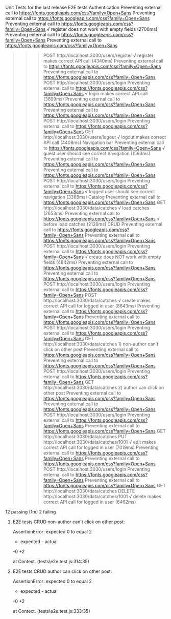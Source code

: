 Unit Tests for the last release
  E2E tests
    Authentication
Preventing external call to https://fonts.googleapis.com/css?family=Open+Sans
Preventing external call to https://fonts.googleapis.com/css?family=Open+Sans
Preventing external call to https://fonts.googleapis.com/css?family=Open+Sans
      √ register does not work with empty fields (2700ms)
Preventing external call to https://fonts.googleapis.com/css?family=Open+Sans
Preventing external call to https://fonts.googleapis.com/css?family=Open+Sans
>>> POST http://localhost:3030/users/register
      √ register makes correct API call (4340ms)
Preventing external call to https://fonts.googleapis.com/css?family=Open+Sans
Preventing external call to https://fonts.googleapis.com/css?family=Open+Sans
>>> POST http://localhost:3030/users/login
Preventing external call to https://fonts.googleapis.com/css?family=Open+Sans
      √ login makes correct API call (3699ms)
Preventing external call to https://fonts.googleapis.com/css?family=Open+Sans
Preventing external call to https://fonts.googleapis.com/css?family=Open+Sans
>>> POST http://localhost:3030/users/login
Preventing external call to https://fonts.googleapis.com/css?family=Open+Sans
>>> GET http://localhost:3030/users/logout
      √ logout makes correct API call (4408ms)
    Navigation bar
Preventing external call to https://fonts.googleapis.com/css?family=Open+Sans
      √ guest user should see correct navigation (1593ms)
Preventing external call to https://fonts.googleapis.com/css?family=Open+Sans
Preventing external call to https://fonts.googleapis.com/css?family=Open+Sans
>>> POST http://localhost:3030/users/login
Preventing external call to https://fonts.googleapis.com/css?family=Open+Sans
      √ logged user should see correct navigation (3368ms)
    Catalog
Preventing external call to https://fonts.googleapis.com/css?family=Open+Sans
>>> GET http://localhost:3030/data/catches
      √ load catches (2653ms)
Preventing external call to https://fonts.googleapis.com/css?family=Open+Sans
      √ before load catches (2126ms)
    CRUD
Preventing external call to https://fonts.googleapis.com/css?family=Open+Sans
Preventing external call to https://fonts.googleapis.com/css?family=Open+Sans
>>> POST http://localhost:3030/users/login
Preventing external call to https://fonts.googleapis.com/css?family=Open+Sans
      √ create does NOT work with empty fields (4842ms)
Preventing external call to https://fonts.googleapis.com/css?family=Open+Sans
Preventing external call to https://fonts.googleapis.com/css?family=Open+Sans
>>> POST http://localhost:3030/users/login
Preventing external call to https://fonts.googleapis.com/css?family=Open+Sans
>>> POST http://localhost:3030/data/catches
      √ create makes correct API call for logged in user (8643ms)
Preventing external call to https://fonts.googleapis.com/css?family=Open+Sans
Preventing external call to https://fonts.googleapis.com/css?family=Open+Sans
>>> POST http://localhost:3030/users/login
Preventing external call to https://fonts.googleapis.com/css?family=Open+Sans
>>> GET http://localhost:3030/data/catches
      1) non-author can't click on other post
Preventing external call to https://fonts.googleapis.com/css?family=Open+Sans
Preventing external call to https://fonts.googleapis.com/css?family=Open+Sans
>>> POST http://localhost:3030/users/login
Preventing external call to https://fonts.googleapis.com/css?family=Open+Sans
>>> GET http://localhost:3030/data/catches
      2) author can click on other post
Preventing external call to https://fonts.googleapis.com/css?family=Open+Sans
Preventing external call to https://fonts.googleapis.com/css?family=Open+Sans
>>> POST http://localhost:3030/users/login
Preventing external call to https://fonts.googleapis.com/css?family=Open+Sans
Preventing external call to https://fonts.googleapis.com/css?family=Open+Sans
>>> GET http://localhost:3030/data/catches
>>> PUT http://localhost:3030/data/catches/1001
      √ edit makes correct API call for logged in user (7019ms)
Preventing external call to https://fonts.googleapis.com/css?family=Open+Sans
Preventing external call to https://fonts.googleapis.com/css?family=Open+Sans
>>> POST http://localhost:3030/users/login
Preventing external call to https://fonts.googleapis.com/css?family=Open+Sans
Preventing external call to https://fonts.googleapis.com/css?family=Open+Sans
>>> GET http://localhost:3030/data/catches
>>> DELETE http://localhost:3030/data/catches/1001
      √ delete makes correct API call for logged in user (6462ms)


  12 passing (1m)
  2 failing

  1) E2E tests
       CRUD
         non-author can't click on other post:

      AssertionError: expected 0 to equal 2
      + expected - actual

      -0
      +2

      at Context.<anonymous> (tests\e2e.test.js:314:35)

  2) E2E tests
       CRUD
         author can click on other post:

      AssertionError: expected 0 to equal 2
      + expected - actual

      -0
      +2

      at Context.<anonymous> (tests\e2e.test.js:333:35)
